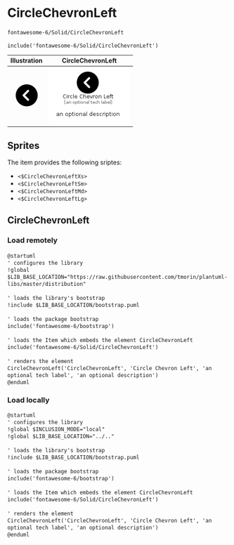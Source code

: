 # CircleChevronLeft


```text
fontawesome-6/Solid/CircleChevronLeft
```

```text
include('fontawesome-6/Solid/CircleChevronLeft')
```



| Illustration | CircleChevronLeft |
| :---: | :---: |
| ![illustration for Illustration](../../fontawesome-6/Solid/CircleChevronLeft.png) | ![illustration for CircleChevronLeft](../../fontawesome-6/Solid/CircleChevronLeft.Local.png) |



## Sprites
The item provides the following sriptes:

- `<$CircleChevronLeftXs>`
- `<$CircleChevronLeftSm>`
- `<$CircleChevronLeftMd>`
- `<$CircleChevronLeftLg>`





## CircleChevronLeft

### Load remotely
```plantuml
@startuml
' configures the library
!global $LIB_BASE_LOCATION="https://raw.githubusercontent.com/tmorin/plantuml-libs/master/distribution"

' loads the library's bootstrap
!include $LIB_BASE_LOCATION/bootstrap.puml

' loads the package bootstrap
include('fontawesome-6/bootstrap')

' loads the Item which embeds the element CircleChevronLeft
include('fontawesome-6/Solid/CircleChevronLeft')

' renders the element
CircleChevronLeft('CircleChevronLeft', 'Circle Chevron Left', 'an optional tech label', 'an optional description')
@enduml
```

### Load locally
```plantuml
@startuml
' configures the library
!global $INCLUSION_MODE="local"
!global $LIB_BASE_LOCATION="../.."

' loads the library's bootstrap
!include $LIB_BASE_LOCATION/bootstrap.puml

' loads the package bootstrap
include('fontawesome-6/bootstrap')

' loads the Item which embeds the element CircleChevronLeft
include('fontawesome-6/Solid/CircleChevronLeft')

' renders the element
CircleChevronLeft('CircleChevronLeft', 'Circle Chevron Left', 'an optional tech label', 'an optional description')
@enduml
```

